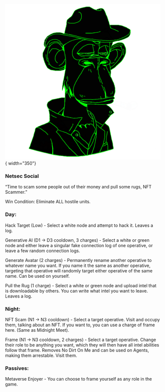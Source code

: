 ![nftscammer.png](Images/nftscammer.png){ width="350"}

### **Netsec Social**

“Time to scam some people out of their money and pull some rugs, NFT Scammer.”

Win Condition: Eliminate ALL hostile units.

### **Day:**

Hack Target (Low) - Select a white node and attempt to hack it. Leaves a log.

Generative AI (D1 -> D3 cooldown, 3 charges) - Select a white or green node and either leave a singular fake connection log of one operative, or leave a few random connection logs.

Generate Avatar (2 charges) - Permanently rename another operative to whatever name you want. If you name it the same as another operative, targeting that operative will randomly target either operative of the same name. Can be used on yourself.

Pull the Rug (1 charge) - Select a white or green node and upload intel that is downloadable by others. You can write what intel you want to leave. Leaves a log.

### **Night:**

NFT Scam (N1 -> N3 cooldown) - Select a target operative. Visit and occupy them, talking about an NFT. If you want to, you can use a charge of frame here. (Same as Midnight Meet).

Frame (N1 -> N3 cooldown, 2 charges) - Select a target operative. Change their role to be anything you want, which they will then have all intel abilities follow that frame. Removes No Dirt On Me and can be used on Agents, making them arrestable. Visit them.

### **Passives:**

Metaverse Enjoyer - You can choose to frame yourself as any role in the game.
